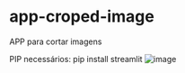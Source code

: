 # app-croped-image
APP para cortar imagens

PIP necessários: pip install streamlit
![image](https://github.com/Samuca23/app-croped-image/assets/65980405/6a355225-6330-4cb3-88d7-ad9d02dc9506)
